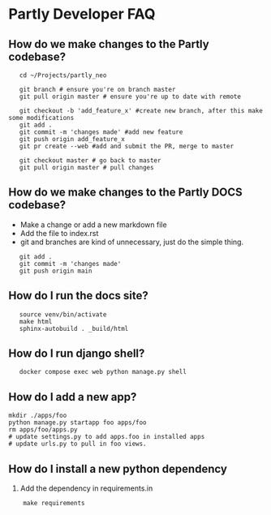 Partly Developer FAQ
====

## How do we make changes to the Partly codebase?

```ssh
   cd ~/Projects/partly_neo

   git branch # ensure you're on branch master
   git pull origin master # ensure you're up to date with remote

   git checkout -b 'add_feature_x' #create new branch, after this make some modifications
   git add .
   git commit -m 'changes made' #add new feature
   git push origin add_feature_x
   git pr create --web #add and submit the PR, merge to master

   git checkout master # go back to master
   git pull origin master # pull changes
```

## How do we make changes to the Partly DOCS codebase?

* Make a change or add a new markdown file
* Add the file to index.rst
* git and branches are kind of unnecessary, just do the simple thing. 

```ssh
   git add .
   git commit -m 'changes made'
   git push origin main
```

## How do I run the docs site?

```ssh
   source venv/bin/activate
   make html
   sphinx-autobuild . _build/html
```

## How do I run django shell?

```ssh 
   docker compose exec web python manage.py shell
```

## How do I add a new app?
```ssh 
mkdir ./apps/foo
python manage.py startapp foo apps/foo
rm apps/foo/apps.py
# update settings.py to add apps.foo in installed apps
# update urls.py to pull in foo views.
```

## How do I install a new python dependency
1. Add the dependency in requirements.in
```ssh 
    make requirements
```
